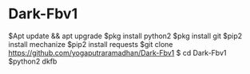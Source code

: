 # Dark-Fbv1
$Apt update &amp;&amp; apt upgrade
$pkg install python2
$pkg install git
$pip2 install mechanize
$pip2 install requests
$git clone https://github.com/yogaputraramadhan/Dark-Fbv1
$ cd Dark-Fbv1
$python2 dkfb
